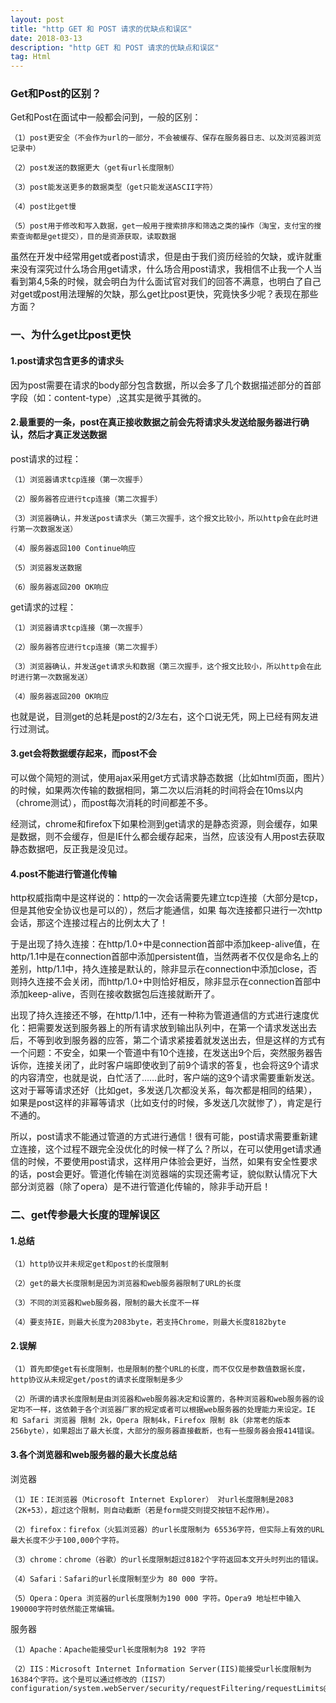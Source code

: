 ```yaml
---
layout: post
title: "http GET 和 POST 请求的优缺点和误区"
date: 2018-03-13
description: "http GET 和 POST 请求的优缺点和误区"
tag: Html
---   
```


### Get和Post的区别？

Get和Post在面试中一般都会问到，一般的区别： 

    （1）post更安全（不会作为url的一部分，不会被缓存、保存在服务器日志、以及浏览器浏览记录中） 

    （2）post发送的数据更大（get有url长度限制） 

    （3）post能发送更多的数据类型（get只能发送ASCII字符） 

    （4）post比get慢 

    （5）post用于修改和写入数据，get一般用于搜索排序和筛选之类的操作（淘宝，支付宝的搜索查询都是get提交），目的是资源获取，读取数据 

虽然在开发中经常用get或者post请求，但是由于我们资历经验的欠缺，或许就重来没有深究过什么场合用get请求，什么场合用post请求，我相信不止我一个人当看到第4,5条的时候，就会明白为什么面试官对我们的回答不满意，也明白了自己对get或post用法理解的欠缺，那么get比post更快，究竟快多少呢？表现在那些方面？ 

### 一、为什么get比post更快 

#### 1.post请求包含更多的请求头 

因为post需要在请求的body部分包含数据，所以会多了几个数据描述部分的首部字段（如：content-type）,这其实是微乎其微的。

#### 2.最重要的一条，post在真正接收数据之前会先将请求头发送给服务器进行确认，然后才真正发送数据 

post请求的过程： 

    （1）浏览器请求tcp连接（第一次握手） 

    （2）服务器答应进行tcp连接（第二次握手） 

    （3）浏览器确认，并发送post请求头（第三次握手，这个报文比较小，所以http会在此时进行第一次数据发送） 
    
    （4）服务器返回100 Continue响应 

    （5）浏览器发送数据 

    （6）服务器返回200 OK响应 

get请求的过程： 

    （1）浏览器请求tcp连接（第一次握手） 

    （2）服务器答应进行tcp连接（第二次握手） 

    （3）浏览器确认，并发送get请求头和数据（第三次握手，这个报文比较小，所以http会在此时进行第一次数据发送） 

    （4）服务器返回200 OK响应 

也就是说，目测get的总耗是post的2/3左右，这个口说无凭，网上已经有网友进行过测试。

#### 3.get会将数据缓存起来，而post不会 

可以做个简短的测试，使用ajax采用get方式请求静态数据（比如html页面，图片）的时候，如果两次传输的数据相同，第二次以后消耗的时间将会在10ms以内（chrome测试），而post每次消耗的时间都差不多。

经测试，chrome和firefox下如果检测到get请求的是静态资源，则会缓存，如果是数据，则不会缓存，但是IE什么都会缓存起来，当然，应该没有人用post去获取静态数据吧，反正我是没见过。

#### 4.post不能进行管道化传输 

http权威指南中是这样说的：http的一次会话需要先建立tcp连接（大部分是tcp，但是其他安全协议也是可以的），然后才能通信，如果 每次连接都只进行一次http会话，那这个连接过程占的比例太大了！

于是出现了持久连接：在http/1.0+中是connection首部中添加keep-alive值，在http/1.1中是在connection首部中添加persistent值，当然两者不仅仅是命名上的差别，http/1.1中，持久连接是默认的，除非显示在connection中添加close，否则持久连接不会关闭，而http/1.0+中则恰好相反，除非显示在connection首部中添加keep-alive，否则在接收数据包后连接就断开了。 

出现了持久连接还不够，在http/1.1中，还有一种称为管道通信的方式进行速度优化：把需要发送到服务器上的所有请求放到输出队列中，在第一个请求发送出去后，不等到收到服务器的应答，第二个请求紧接着就发送出去，但是这样的方式有一个问题：不安全，如果一个管道中有10个连接，在发送出9个后，突然服务器告诉你，连接关闭了，此时客户端即使收到了前9个请求的答复，也会将这9个请求的内容清空，也就是说，白忙活了……此时，客户端的这9个请求需要重新发送。这对于幂等请求还好（比如get，多发送几次都没关系，每次都是相同的结果），如果是post这样的非幂等请求（比如支付的时候，多发送几次就惨了），肯定是行不通的。 

所以，post请求不能通过管道的方式进行通信！很有可能，post请求需要重新建立连接，这个过程不跟完全没优化的时候一样了么？所以，在可以使用get请求通信的时候，不要使用post请求，这样用户体验会更好，当然，如果有安全性要求的话，post会更好。管道化传输在浏览器端的实现还需考证，貌似默认情况下大部分浏览器（除了opera）是不进行管道化传输的，除非手动开启！ 

### 二、get传参最大长度的理解误区 

#### 1.总结 

    （1）http协议并未规定get和post的长度限制 

    （2）get的最大长度限制是因为浏览器和web服务器限制了URL的长度 

    （3）不同的浏览器和web服务器，限制的最大长度不一样 

    （4）要支持IE，则最大长度为2083byte，若支持Chrome，则最大长度8182byte

#### 2.误解 

    （1）首先即使get有长度限制，也是限制的整个URL的长度，而不仅仅是参数值数据长度，http协议从未规定get/post的请求长度限制是多少 

    （2）所谓的请求长度限制是由浏览器和web服务器决定和设置的，各种浏览器和web服务器的设定均不一样，这依赖于各个浏览器厂家的规定或者可以根据web服务器的处理能力来设定。IE 和 Safari 浏览器 限制 2k，Opera 限制4k，Firefox 限制 8k（非常老的版本 256byte），如果超出了最大长度，大部分的服务器直接截断，也有一些服务器会报414错误。

#### 3.各个浏览器和web服务器的最大长度总结 

浏览器 

    （1）IE：IE浏览器（Microsoft Internet Explorer） 对url长度限制是2083（2K+53），超过这个限制，则自动截断（若是form提交则提交按钮不起作用）。 

    （2）firefox：firefox（火狐浏览器）的url长度限制为 65536字符，但实际上有效的URL最大长度不少于100,000个字符。 

    （3）chrome：chrome（谷歌）的url长度限制超过8182个字符返回本文开头时列出的错误。 

    （4）Safari：Safari的url长度限制至少为 80 000 字符。 
    
    （5）Opera：Opera 浏览器的url长度限制为190 000 字符。Opera9 地址栏中输入190000字符时依然能正常编辑。 

服务器 

    （1）Apache：Apache能接受url长度限制为8 192 字符 

    （2）IIS：Microsoft Internet Information Server(IIS)能接受url长度限制为16384个字符。这个是可以通过修改的（IIS7） 
    configuration/system.webServer/security/requestFiltering/requestLimits@maxQueryStringsetting.

